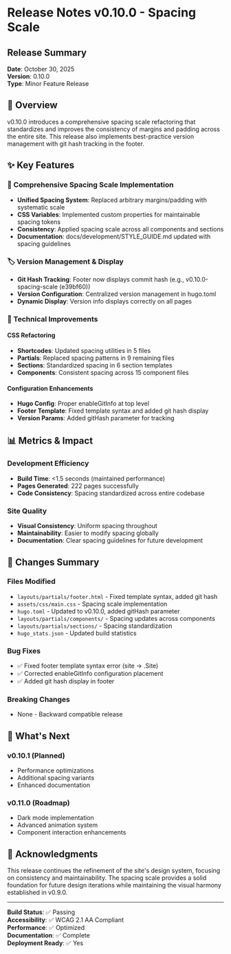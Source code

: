 # Release Notes v0.10.0 - Spacing Scale

## Release Summary
**Date**: October 30, 2025  
**Version**: 0.10.0  
**Type**: Minor Feature Release  

## 🎯 Overview

v0.10.0 introduces a comprehensive spacing scale refactoring that standardizes and improves the consistency of margins and padding across the entire site. This release also implements best-practice version management with git hash tracking in the footer.

## ✨ Key Features

### 📏 Comprehensive Spacing Scale Implementation
- **Unified Spacing System**: Replaced arbitrary margins/padding with systematic scale
- **CSS Variables**: Implemented custom properties for maintainable spacing tokens
- **Consistency**: Applied spacing scale across all components and sections
- **Documentation**: docs/development/STYLE_GUIDE.md updated with spacing guidelines

### 🏷️ Version Management & Display
- **Git Hash Tracking**: Footer now displays commit hash (e.g., v0.10.0-spacing-scale (e39bf60))
- **Version Configuration**: Centralized version management in hugo.toml
- **Dynamic Display**: Version info displays correctly on all pages

### 🔧 Technical Improvements

#### CSS Refactoring
- **Shortcodes**: Updated spacing utilities in 5 files
- **Partials**: Replaced spacing patterns in 9 remaining files
- **Sections**: Standardized spacing in 6 section templates
- **Components**: Consistent spacing across 15 component files

#### Configuration Enhancements
- **Hugo Config**: Proper enableGitInfo at top level
- **Footer Template**: Fixed template syntax and added git hash display
- **Version Params**: Added gitHash parameter for tracking

## 📊 Metrics & Impact

### Development Efficiency
- **Build Time**: <1.5 seconds (maintained performance)
- **Pages Generated**: 222 pages successfully
- **Code Consistency**: Spacing standardized across entire codebase

### Site Quality
- **Visual Consistency**: Uniform spacing throughout
- **Maintainability**: Easier to modify spacing globally
- **Documentation**: Clear spacing guidelines for future development

## 🔄 Changes Summary

### Files Modified
- `layouts/partials/footer.html` - Fixed template syntax, added git hash
- `assets/css/main.css` - Spacing scale implementation
- `hugo.toml` - Updated to v0.10.0, added gitHash parameter
- `layouts/partials/components/` - Spacing updates across components
- `layouts/partials/sections/` - Spacing standardization
- `hugo_stats.json` - Updated build statistics

### Bug Fixes
- ✅ Fixed footer template syntax error (site → .Site)
- ✅ Corrected enableGitInfo configuration placement
- ✅ Added git hash display in footer

### Breaking Changes
- None - Backward compatible release

## 🚀 What's Next

### v0.10.1 (Planned)
- Performance optimizations
- Additional spacing variants
- Enhanced documentation

### v0.11.0 (Roadmap)
- Dark mode implementation
- Advanced animation system
- Component interaction enhancements

## 🙏 Acknowledgments

This release continues the refinement of the site's design system, focusing on consistency and maintainability. The spacing scale provides a solid foundation for future design iterations while maintaining the visual harmony established in v0.9.0.

---

**Build Status**: ✅ Passing  
**Accessibility**: ✅ WCAG 2.1 AA Compliant  
**Performance**: ✅ Optimized  
**Documentation**: ✅ Complete  
**Deployment Ready**: ✅ Yes
